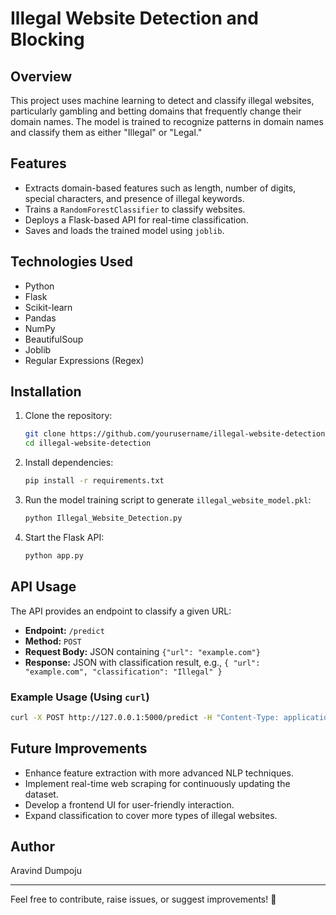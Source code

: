 # Illegal Website Detection and Blocking

## Overview
This project uses machine learning to detect and classify illegal websites, particularly gambling and betting domains that frequently change their domain names. The model is trained to recognize patterns in domain names and classify them as either "Illegal" or "Legal."

## Features
- Extracts domain-based features such as length, number of digits, special characters, and presence of illegal keywords.
- Trains a `RandomForestClassifier` to classify websites.
- Deploys a Flask-based API for real-time classification.
- Saves and loads the trained model using `joblib`.

## Technologies Used
- Python
- Flask
- Scikit-learn
- Pandas
- NumPy
- BeautifulSoup
- Joblib
- Regular Expressions (Regex)

## Installation
1. Clone the repository:
   ```bash
   git clone https://github.com/yourusername/illegal-website-detection.git
   cd illegal-website-detection
   ```
2. Install dependencies:
   ```bash
   pip install -r requirements.txt
   ```
3. Run the model training script to generate `illegal_website_model.pkl`:
   ```bash
   python Illegal_Website_Detection.py
   ```
4. Start the Flask API:
   ```bash
   python app.py
   ```

## API Usage
The API provides an endpoint to classify a given URL:
- **Endpoint:** `/predict`
- **Method:** `POST`
- **Request Body:** JSON containing `{"url": "example.com"}`
- **Response:** JSON with classification result, e.g., `{ "url": "example.com", "classification": "Illegal" }`

### Example Usage (Using `curl`)
```bash
curl -X POST http://127.0.0.1:5000/predict -H "Content-Type: application/json" -d '{"url": "1rajbet.in"}'
```

## Future Improvements
- Enhance feature extraction with more advanced NLP techniques.
- Implement real-time web scraping for continuously updating the dataset.
- Develop a frontend UI for user-friendly interaction.
- Expand classification to cover more types of illegal websites.

## Author
Aravind Dumpoju

---
Feel free to contribute, raise issues, or suggest improvements! 🚀

